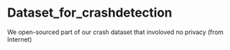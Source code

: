 # Dataset_for_crashdetection
We open-sourced part of our crash dataset that involoved no privacy (from Internet) 
